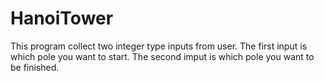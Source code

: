 # HanoiTower

This program collect two integer type inputs from user.
The first input is which pole you want to start.
The second imput is which pole you want to be finished.
